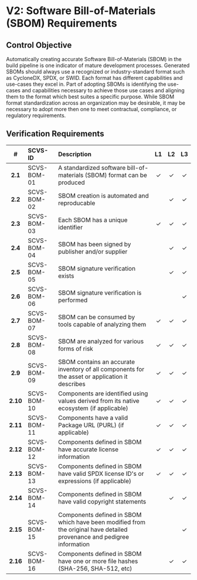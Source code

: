 # V2: Software Bill-of-Materials (SBOM) Requirements

## Control Objective

Automatically creating accurate Software Bill-of-Materials (SBOM) in the build pipeline is one indicator of mature development processes. Generated SBOMs should always use a recognized or industry-standard format such as CycloneDX, SPDX, or SWID. Each format has different capabilities and use-cases they excel in. Part of adopting SBOMs is identifying the use-cases and capabilities necessary to achieve those use cases and aligning them to the format which best suites a specific purpose. While SBOM format standardization across an organization may be desirable, it may be necessary to adopt more then one to meet contractual, compliance, or regulatory requirements.

<div style="page-break-after: always;"> 
</div>

## Verification Requirements

| # | SCVS-ID | Description | L1 | L2 | L3 |
| :---: | :--- | :--- | :---: | :---: | :---: |
| **2.1** | SCVS-BOM-01 | A standardized software bill-of-materials (SBOM) format can be produced | ✓ | ✓ | ✓ |
| **2.2** | SCVS-BOM-02 | SBOM creation is automated and reproducable | | ✓ | ✓ |
| **2.3** | SCVS-BOM-03 | Each SBOM has a unique identifier | ✓ | ✓ | ✓ |
| **2.4** | SCVS-BOM-04 | SBOM has been signed by publisher and/or supplier | | ✓ | ✓ |
| **2.5** | SCVS-BOM-05 | SBOM signature verification exists | | ✓ | ✓ |
| **2.6** | SCVS-BOM-06 | SBOM signature verification is performed | | | ✓ |
| **2.7** | SCVS-BOM-07 | SBOM can be consumed by tools capable of analyzing them | ✓ | ✓ | ✓ |
| **2.8** | SCVS-BOM-08 | SBOM are analyzed for various forms of risk | ✓ | ✓ | ✓ |
| **2.9** | SCVS-BOM-09 | SBOM contains an accurate inventory of all components for the asset or application it describes | ✓ | ✓ | ✓ |
| **2.10** | SCVS-BOM-10 | Components are identified using values derived from its native ecosystem (if applicable) | ✓ | ✓ | ✓ |
| **2.11** | SCVS-BOM-11 | Components have a valid Package URL (PURL) (if applicable) | ✓ | ✓ | ✓ |
| **2.12** | SCVS-BOM-12 | Components defined in SBOM have accurate license information  | ✓ | ✓ | ✓ |
| **2.13** | SCVS-BOM-13 | Components defined in SBOM have valid SPDX license ID's or expressions (if applicable) | ✓ | ✓ | ✓ |
| **2.14** | SCVS-BOM-14 | Components defined in SBOM have valid copyright statements  | | ✓ | ✓ |
| **2.15** | SCVS-BOM-15 | Components defined in SBOM which have been modified from the original have detailed provenance and pedigree information  | | | ✓ |
| **2.16** | SCVS-BOM-16 | Components defined in SBOM have one or more file hashes (SHA-256, SHA-512, etc) | | ✓ | ✓ |
